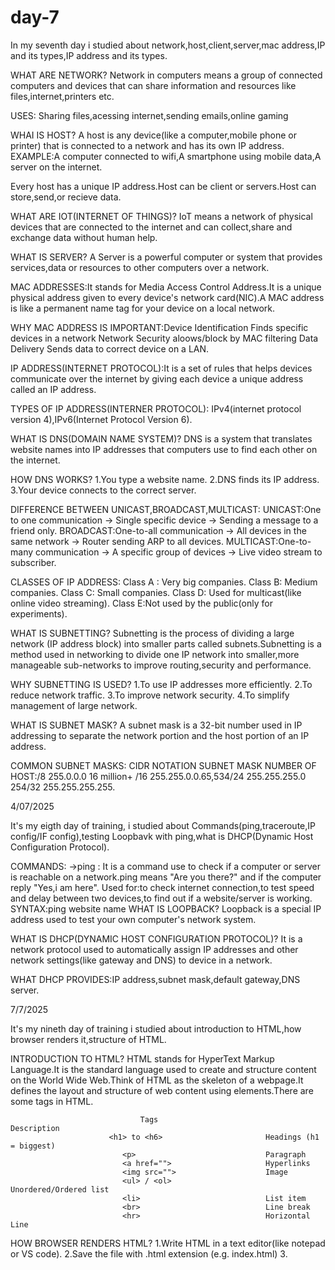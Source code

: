 # day-7
In my seventh day  i studied about network,host,client,server,mac address,IP and its types,IP address and its types.

WHAT ARE NETWORK?
Network in computers means a group of connected computers and devices that can share information and resources like files,internet,printers etc.

USES: Sharing files,acessing internet,sending emails,online gaming

WHAI IS HOST?
A host is any device(like a computer,mobile phone or printer) that is connected to a network and has its own IP address.
EXAMPLE:A computer connected to wifi,A smartphone using mobile data,A server on the internet.

Every host has a unique IP address.Host can be client or servers.Host can store,send,or recieve data.

WHAT ARE IOT(INTERNET OF THINGS)?
IoT means a network of physical devices that are connected to the internet and can collect,share and exchange data without human help.

WHAT IS SERVER?
A Server is a powerful computer or system that provides services,data or resources to other computers over a network.

MAC ADDRESSES:It stands for Media Access Control Address.It is a unique physical address given to every device's network card(NIC).A MAC address is like a permanent name tag for your                   device on a local network.

WHY MAC ADDRESS IS IMPORTANT:Device Identification Finds specific devices in a network Network Security aloows/block by MAC filtering Data Delivery Sends data to correct device on a LAN.

IP ADDRESS(INTERNET PROTOCOL):It is a set of rules that helps devices communicate over the internet by giving each device a unique address called an IP address.

TYPES OF IP ADDRESS(INTERNER PROTOCOL): IPv4(internet protocol version 4),IPv6(Internet Protocol Version 6).

WHAT IS DNS(DOMAIN NAME SYSTEM)?
DNS is a system that translates website names into IP addresses that computers use to find each other on the internet.

HOW DNS WORKS?
1.You type a website name.
2.DNS finds its IP address.
3.Your device connects to the correct server.

DIFFERENCE BETWEEN UNICAST,BROADCAST,MULTICAST:
UNICAST:One to one communication -> Single specific device -> Sending a message to a friend only.
BROADCAST:One-to-all communication -> All devices in the same network -> Router sending ARP to all devices.
MULTICAST:One-to-many communication -> A specific group of devices -> Live video stream to subscriber.

CLASSES OF IP ADDRESS:
Class A : Very big companies.
Class B: Medium companies.
Class C: Small companies.
Class D: Used for multicast(like online video streaming).
Class E:Not used by the public(only for experiments).

WHAT IS SUBNETTING?
Subnetting is the process of dividing a large network (IP address block) into smaller parts called subnets.Subnetting is a method used in networking to divide one IP network into smaller,more manageable sub-networks to improve routing,security and performance.

WHY SUBNETTING IS USED?
1.To use IP addresses more efficiently.
2.To reduce network traffic.
3.To improve network security.
4.To simplify management of large network.

WHAT IS SUBNET MASK?
A subnet mask is a 32-bit number used in IP addressing to separate the network portion and the host portion of an IP address.

COMMON SUBNET MASKS: CIDR NOTATION SUBNET MASK NUMBER OF HOST:/8 255.0.0.0 16 million+ /16 255.255.0.0.65,534/24 255.255.255.0 254/32 255.255.255.255.

4/07/2025

It's my eigth day of training, i studied about Commands(ping,traceroute,IP config/IF config),testing Loopbavk with ping,what is DHCP(Dynamic Host Configuration Protocol).

COMMANDS:
->ping : It is a command use to check if a computer or server is reachable on a network.ping means "Are you there?" and if the computer reply "Yes,i am here".
  Used for:to check internet connection,to test speed and delay between two devices,to find out if a website/server is working.
  SYNTAX:ping website name
WHAT IS LOOPBACK?
Loopback is a special IP address used to test your own computer's network system.

WHAT IS DHCP(DYNAMIC HOST CONFIGURATION PROTOCOL)?
It is a network protocol used to automatically assign IP addresses and other network settings(like gateway and DNS) to device in a network.

WHAT DHCP PROVIDES:IP address,subnet mask,default gateway,DNS server.

7/7/2025

It's my nineth day of training i studied about introduction to HTML,how browser renders it,structure of HTML.

INTRODUCTION TO HTML?
HTML stands for HyperText Markup Language.It is the standard language used to create and structure content on the World Wide Web.Think of HTML as the skeleton of a webpage.It defines the layout and structure of web content using elements.There are some tags in HTML.

                                 Tags                                 Description
                          <h1> to <h6>                       Headings (h1 = biggest)
                             <p>                             Paragraph
                             <a href="">                     Hyperlinks 
                             <img src="">                    Image
                             <ul> / <ol>                     Unordered/Ordered list
                             <li>                            List item
                             <br>                            Line break
                             <hr>                            Horizontal Line


HOW BROWSER RENDERS HTML?
1.Write HTML in a text editor(like notepad or VS code).
2.Save the file with .html extension (e.g. index.html)
3.

























































